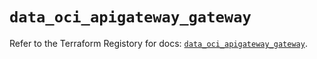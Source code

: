 # `data_oci_apigateway_gateway`

Refer to the Terraform Registory for docs: [`data_oci_apigateway_gateway`](https://registry.terraform.io/providers/oracle/oci/6.18.0/docs/data-sources/apigateway_gateway).

